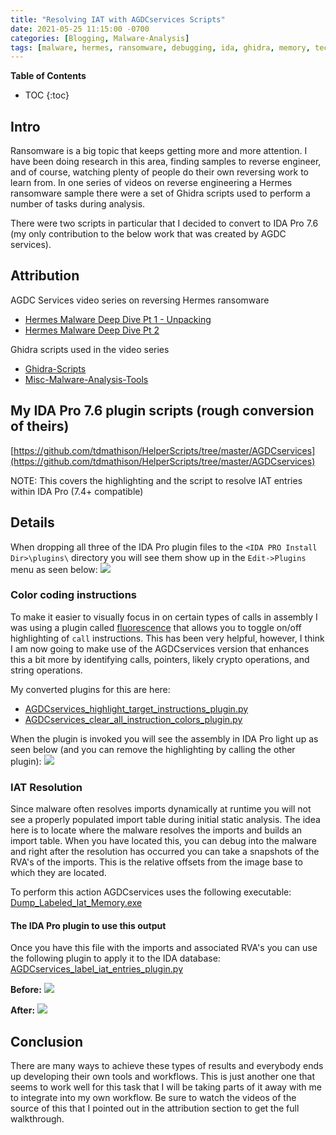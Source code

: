 ```yaml
---
title: "Resolving IAT with AGDCservices Scripts"
date: 2021-05-25 11:15:00 -0700
categories: [Blogging, Malware-Analysis]
tags: [malware, hermes, ransomware, debugging, ida, ghidra, memory, techniques]
---
```


**Table of Contents**
- TOC
{:toc}

## Intro
Ransomware is a big topic that keeps getting more and more attention.  I have been doing research in this area, finding samples to reverse engineer, and of course, watching plenty of people do their own reversing work to learn from.  In one series of videos on reverse engineering a Hermes ransomware sample there were a set of Ghidra scripts used to perform a number of tasks during analysis.

There were two scripts in particular that I decided to convert to IDA Pro 7.6 (my only contribution to the below work that was created by AGDC services).

## Attribution
AGDC Services video series on reversing Hermes ransomware
* [Hermes Malware Deep Dive Pt 1 - Unpacking](https://www.youtube.com/watch?v=kkQAJFyoCVU)
* [Hermes Malware Deep Dive Pt 2](https://www.youtube.com/watch?v=wsdPmW0dt0I)

Ghidra scripts used in the video series
* [Ghidra-Scripts](https://github.com/AGDCservices/Ghidra-Scripts)
* [Misc-Malware-Analysis-Tools](https://github.com/AGDCservices/Misc-Malware-Analysis-Tools)

## My IDA Pro 7.6 plugin scripts (rough conversion of theirs)
[https://github.com/tdmathison/HelperScripts/tree/master/AGDCservices](https://github.com/tdmathison/HelperScripts/tree/master/AGDCservices)

NOTE: This covers the highlighting and the script to resolve IAT entries within IDA Pro (7.4+ compatible)

## Details
When dropping all three of the IDA Pro plugin files to the `<IDA PRO Install Dir>\plugins\` directory you will see them show up in the `Edit->Plugins` menu as seen below:
<img style="align:left" src="{{ site.url }}/assets/img/blogging/agdc_plugin_menu_list.png"/>

### Color coding instructions
To make it easier to visually focus in on certain types of calls in assembly I was using a plugin called [fluorescence](https://github.com/tacnetsol/ida/tree/master/plugins/fluorescence) that allows you to toggle on/off highlighting of `call` instructions.  This has been very helpful, however, I think I am now going to make use of the AGDCservices version that enhances this a bit more by identifying calls, pointers, likely crypto operations, and string operations.

My converted plugins for this are here:
* [AGDCservices_highlight_target_instructions_plugin.py](https://github.com/tdmathison/HelperScripts/blob/master/AGDCservices/AGDCservices_highlight_target_instructions_plugin.py)
* [AGDCservices_clear_all_instruction_colors_plugin.py](https://github.com/tdmathison/HelperScripts/blob/master/AGDCservices/AGDCservices_clear_all_instruction_colors_plugin.py)

When the plugin is invoked you will see the assembly in IDA Pro light up as seen below (and you can remove the highlighting by calling the other plugin):
<img style="align:left" src="{{ site.url }}/assets/img/blogging/agdc_color_coding.png"/>

### IAT Resolution
Since malware often resolves imports dynamically at runtime you will not see a properly populated import table during initial static analysis.  The idea here is to locate where the malware resolves the imports and builds an import table.  When you have located this, you can debug into the malware and right after the resolution has occurred you can take a snapshots of the RVA's of the imports.  This is the relative offsets from the image base to which they are located.

To perform this action AGDCservices uses the following executable:<br/>
[Dump_Labeled_Iat_Memory.exe](https://github.com/AGDCservices/Misc-Malware-Analysis-Tools/blob/main/Dump_Labeled_Iat_Memory.exe)

#### The IDA Pro plugin to use this output
Once you have this file with the imports and associated RVA's you can use the following plugin to apply it to the IDA database:<br/>
[AGDCservices_label_iat_entries_plugin.py](https://github.com/tdmathison/HelperScripts/blob/master/AGDCservices/AGDCservices_label_iat_entries_plugin.py)

**Before:**
<img style="align:left" src="{{ site.url }}/assets/img/blogging/agdc_pre_iat_resolve.png"/>

**After:**
<img style="align:left" src="{{ site.url }}/assets/img/blogging/agdc_post_iat_resolve.png"/>

## Conclusion
There are many ways to achieve these types of results and everybody ends up developing their own tools and workflows.  This is just another one that seems to work well for this task that I will be taking parts of it away with me to integrate into my own workflow.  Be sure to watch the videos of the source of this that I pointed out in the attribution section to get the full walkthrough.